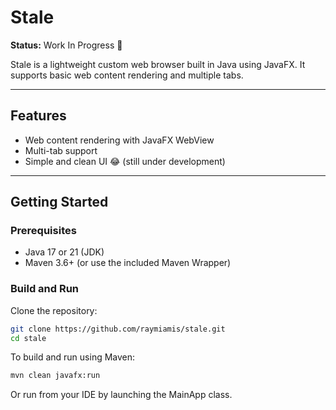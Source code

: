 # Stale

**Status:** Work In Progress 🚧

Stale is a lightweight custom web browser built in Java using JavaFX. It supports basic web content rendering and multiple tabs.

---

## Features

- Web content rendering with JavaFX WebView  
- Multi-tab support  
- Simple and clean UI 😂 (still under development)  

---

## Getting Started

### Prerequisites

- Java 17 or 21 (JDK)  
- Maven 3.6+ (or use the included Maven Wrapper)  

### Build and Run

Clone the repository:

```bash
git clone https://github.com/raymiamis/stale.git
cd stale
```
To build and run using Maven:
```bash
mvn clean javafx:run
```
Or run from your IDE by launching the MainApp class.
